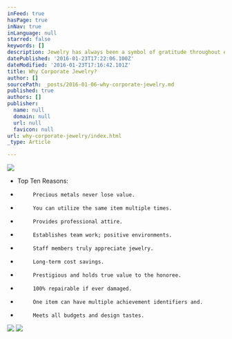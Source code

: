 ```yaml
---
inFeed: true
hasPage: true
inNav: true
inLanguage: null
starred: false
keywords: []
description: Jewelry has always been a symbol of gratitude throughout every timeline of mankind.
datePublished: '2016-01-23T17:22:06.100Z'
dateModified: '2016-01-23T17:16:42.101Z'
title: Why Corporate Jewelry?
author: []
sourcePath: _posts/2016-01-06-why-corporate-jewelry.md
published: true
authors: []
publisher:
  name: null
  domain: null
  url: null
  favicon: null
url: why-corporate-jewelry/index.html
_type: Article

---
```

![](https://s3-us-west-2.amazonaws.com/the-grid-img/p/82949fad478b078589596513f37235e04f15cb9e.jpg)

* Top Ten Reasons:

-          Precious metals never lose value.

-          You can utilize the same item multiple times.

-          Provides professional attire.

-          Establishes team work; positive environments.

-          Staff members truly appreciate jewelry.

-          Long-term cost savings.

-          Prestigious and holds true value to the honoree.

-          100% repairable if ever damaged.

-          One item can have multiple achievement identifiers and.

-          Meets all budgets and design tastes.
![](https://the-grid-user-content.s3-us-west-2.amazonaws.com/9ed29020-a363-4530-8eea-50b716cee0c1.jpg)
![](https://the-grid-user-content.s3-us-west-2.amazonaws.com/ba8621f6-3f48-4da4-b196-7de1c92a718f.jpg)